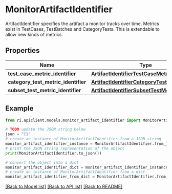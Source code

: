 # MonitorArtifactIdentifier

ArtifactIdentifier specifies the artifact a monitor tracks over time. Metrics exist in TestCases, TestBatches and CategoryTests. This is extendable to allow new kinds of metrics.

## Properties

Name | Type | Description | Notes
------------ | ------------- | ------------- | -------------
**test_case_metric_identifier** | [**ArtifactIdentifierTestCaseMetricIdentifier**](ArtifactIdentifierTestCaseMetricIdentifier.md) |  | [optional] 
**category_test_metric_identifier** | [**ArtifactIdentifierCategoryTestIdentifier**](ArtifactIdentifierCategoryTestIdentifier.md) |  | [optional] 
**subset_test_metric_identifier** | [**ArtifactIdentifierSubsetTestMetricIdentifier**](ArtifactIdentifierSubsetTestMetricIdentifier.md) |  | [optional] 

## Example

```python
from ri.apiclient.models.monitor_artifact_identifier import MonitorArtifactIdentifier

# TODO update the JSON string below
json = "{}"
# create an instance of MonitorArtifactIdentifier from a JSON string
monitor_artifact_identifier_instance = MonitorArtifactIdentifier.from_json(json)
# print the JSON string representation of the object
print(MonitorArtifactIdentifier.to_json())

# convert the object into a dict
monitor_artifact_identifier_dict = monitor_artifact_identifier_instance.to_dict()
# create an instance of MonitorArtifactIdentifier from a dict
monitor_artifact_identifier_from_dict = MonitorArtifactIdentifier.from_dict(monitor_artifact_identifier_dict)
```
[[Back to Model list]](../README.md#documentation-for-models) [[Back to API list]](../README.md#documentation-for-api-endpoints) [[Back to README]](../README.md)

